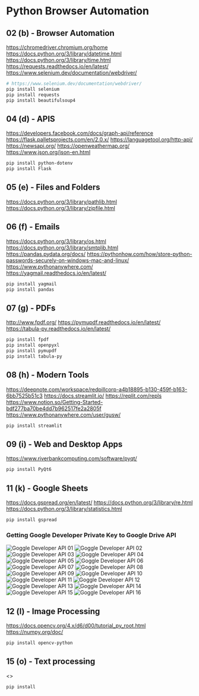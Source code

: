 # Python Browser Automation

## 02 (b) - Browser Automation

<https://chromedriver.chromium.org/home>
<https://docs.python.org/3/library/datetime.html>
<https://docs.python.org/3/library/time.html>
<https://requests.readthedocs.io/en/latest/>
<https://www.selenium.dev/documentation/webdriver/>

```bash
# https://www.selenium.dev/documentation/webdriver/
pip install selenium
pip install requests
pip install beautifulsoup4
```

## 04 (d) - APIS

<https://developers.facebook.com/docs/graph-api/reference>
<https://flask.palletsprojects.com/en/2.0.x/>
<https://languagetool.org/http-api/>
<https://newsapi.org/>
<https://openweathermap.org/>
<https://www.json.org/json-en.html>

```bash
pip install python-dotenv
pip install Flask
```

## 05 (e) - Files and Folders

<https://docs.python.org/3/library/pathlib.html>
<https://docs.python.org/3/library/zipfile.html>

## 06 (f) - Emails

<https://docs.python.org/3/library/os.html>
<https://docs.python.org/3/library/smtplib.html>
<https://pandas.pydata.org/docs/>
<https://pythonhow.com/how/store-python-passwords-securely-on-windows-mac-and-linux/>
<https://www.pythonanywhere.com/>
<https://yagmail.readthedocs.io/en/latest/>

```bash
pip install yagmail
pip install pandas
```

## 07 (g) - PDFs

<http://www.fpdf.org/>
<https://pymupdf.readthedocs.io/en/latest/>
<https://tabula-py.readthedocs.io/en/latest/>

```bash
pip install fpdf
pip install openpyxl
pip install pymupdf
pip install tabula-py
```

## 08 (h) - Modern Tools

<https://deepnote.com/workspace/redpillcorp-a4b18895-b130-459f-b163-6bb7525b51c3>
<https://docs.streamlit.io/>
<https://replit.com/repls>
<https://www.notion.so/Getting-Started-bdf277ba70be4dd7b962517fe2a2805f>
<https://www.pythonanywhere.com/user/gusw/>

```bash
pip install streamlit
```

## 09 (i) - Web and Desktop Apps

<https://www.riverbankcomputing.com/software/pyqt/>

```bash
pip install PyQt6
```

## 11 (k) - Google Sheets

<https://docs.gspread.org/en/latest/>
<https://docs.python.org/3/library/re.html>
<https://docs.python.org/3/library/statistics.html>

```bash
pip install gspread
```

### Getting Google Developer Private Key to Google Drive API

![Goggle Developer API 01](k_google_sheets/images/google-console-01.png)
![Goggle Developer API 02](k_google_sheets/images/google-console-02.png)
![Goggle Developer API 03](k_google_sheets/images/google-console-03.png)
![Goggle Developer API 04](k_google_sheets/images/google-console-04.png)
![Goggle Developer API 05](k_google_sheets/images/google-console-05.png)
![Goggle Developer API 06](k_google_sheets/images/google-console-06.png)
![Goggle Developer API 07](k_google_sheets/images/google-console-07.png)
![Goggle Developer API 08](k_google_sheets/images/google-console-08.png)
![Goggle Developer API 09](k_google_sheets/images/google-console-09.png)
![Goggle Developer API 10](k_google_sheets/images/google-console-10.png)
![Goggle Developer API 11](k_google_sheets/images/google-console-11.png)
![Goggle Developer API 12](k_google_sheets/images/google-console-12.png)
![Goggle Developer API 13](k_google_sheets/images/google-console-13.png)
![Goggle Developer API 14](k_google_sheets/images/google-console-14.png)
![Goggle Developer API 15](k_google_sheets/images/google-console-15.png)
![Goggle Developer API 16](k_google_sheets/images/google-console-16.png)

## 12 (l) - Image Processing

<https://docs.opencv.org/4.x/d6/d00/tutorial_py_root.html>
<https://numpy.org/doc/>

```bash
pip install opencv-python
```

## 15 (o) - Text processing

<>

```bash
pip install
```
